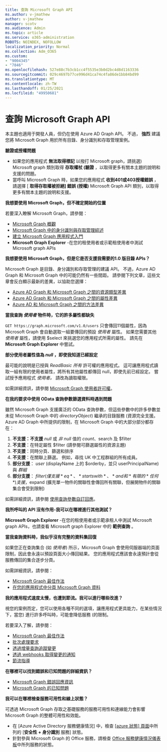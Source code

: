 ```yaml
---
title: 查詢 Microsoft Graph API
ms.author: v-jmathew
author: v-jmathew
manager: scotv
ms.audience: Admin
ms.topic: article
ms.service: o365-administration
ROBOTS: NOINDEX, NOFOLLOW
localization_priority: Normal
ms.collection: Adm_O365
ms.custom:
- "9004345"
- "7846"
ms.openlocfilehash: 527e88c7b3cb1cc4f5535e3b0d2bc4d8d1163336
ms.sourcegitcommit: 029c4697b77ce996d41ca74c4fa86de1bb84bd99
ms.translationtype: MT
ms.contentlocale: zh-TW
ms.lasthandoff: 01/25/2021
ms.locfileid: "49950681"
---
```

# <a name="querying-the-microsoft-graph-api"></a>查詢 Microsoft Graph API

本主題也適用于開發人員，但仍在使用 Azure AD Graph API。 不過， **強烈** 建議您將 Microsoft Graph 用於所有目錄、身分識別和存取管理案例。

**驗證或授權問題**

- 如果您的應用程式 **無法取得標記** 以撥打 Microsoft graph，請挑選) Microsoft graph 類別取得 **存取權杖 (驗證** ，以取得更多有關本主題的說明和支援的問題。
- 當呼叫 Microsoft Graph 時，如果您的應用程式 **收到401或403授權錯誤** ，請選擇 [ **取得存取權被拒絕] 錯誤 (授權)** Microsoft Graph API 類別，以取得更多有關本主題的說明和支援。

**我想要使用 Microsoft Graph，但不確定開始的位置**

若要深入瞭解 Microsoft Graph，請參閱：

- [Microsoft Graph 概觀](https://docs.microsoft.com/graph/overview)
- [Microsoft Graph 中的身分識別與存取管理綜述](https://docs.microsoft.com/graph/azuread-identity-access-management-concept-overview)
- [建立 Microsoft Graph 應用程式入門](https://docs.microsoft.com/graph/)
- **Microsoft Graph Explorer** -在您的租使用者或示範租使用者中測試 Microsoft graph APIs

**我想要使用 Microsoft Graph，但是它是否支援我需要的1.0 版目錄 APIs？**

Microsoft Graph 是目錄、身分識別和存取管理的建議 API。 不過，Azure AD Graph 和 Microsoft Graph 中的可能仍然有一些間距。 請參閱下列文章，這些文章會反白顯示最新的差異，以協助您選擇：

- [Azure AD Graph 和 Microsoft Graph 之間的資源類型差異](https://docs.microsoft.com/graph/migrate-azure-ad-graph-resource-differences)
- [Azure AD Graph 和 Microsoft Graph 之間的屬性差異](https://docs.microsoft.com/graph/migrate-azure-ad-graph-property-differences)
- [Azure AD 和 Microsoft Graph 之間的方法差異](https://docs.microsoft.com/graph/migrate-azure-ad-graph-method-differences)

**當我查詢 *使用者* 物件時，它的許多屬性都缺失**

`GET https://graph.microsoft.com/v1.0/users` 只會傳回11個屬性，因為 Microsoft Graph 會自動選取一組要傳回的預設 *使用者* 屬性。 如果您需要其他 *使用者* 屬性，請使用 $select 來挑選您的應用程式所需的屬性。 請先在 **Microsoft Graph Explorer** 中嘗試。

**部分使用者屬性值為 *null* ，即使我知道已經設定**

最可能的說明是已授與 *ReadBasic 所有* 許可權的應用程式。 這可讓應用程式讀取一組有限的使用者屬性，將所有其他屬性都傳回 null，即使先前已經設定。 嘗試授予應用程式 *使用者。* 請改為讀取權限。

如需詳細資訊，請參閱 [Microsoft Graph 使用者許可權](https://docs.microsoft.com/graph/permissions-reference#user-permissions)。

**在我的要求中使用 OData 查詢參數篩選資料時遇到問題**

雖然 Microsoft Graph 支援廣泛的 OData 查詢參數，但這些參數中的許多參數並未從 Microsoft Graph 中的 *directoryObject*) 繼承的目錄服務 (資源完全支援。 Azure AD Graph 中所提供的限制，在 Microsoft Graph 中的大部分部分都存在：

1. **不支援：不支援** *null* 或 *非 null* 值的 $count、$search 及 $filter
2. **不支援**：在特定屬性 $filter (請參閱可篩選屬性的資源主題) 
3. **不支援**：同時分頁、篩選和排序
4. **不支援**：在關聯上篩選。 例如，尋找 UK 中工程群組的所有成員。
5. **部分支援**： *user* (displayName 上的 $orderby，並只 userPrincipalName) 與 *群組*
6. **部分支援**： $filter (僅支援 *eq*、 *startswith*、  *and 和* 有限的 *任何*) 支援，$expand (擴充單一物件的關聯性會傳回所有關聯，但展開物件的關聯集合會受到限制) 

如需詳細資訊，請參閱 [使用查詢參數自訂回應](https://docs.microsoft.com/graph/query-parameters)。

**我所呼叫的 API 沒有作用-我可以在哪裡進行其他測試？**

**Microsoft Graph Explorer** -在您的租使用者或示範承租人中測試 Microsoft graph APIs，也請查看 Microsoft graph Explorer 中的 **範例查詢** 。

**當我查詢資料時，我似乎沒有完整的資料集回復**

如果您正在查詢集合 (如 *使用者*) 所示，Microsoft Graph 會使用伺服器端的頁面限制，因此會永遠以預設頁面大小傳回結果。 您的應用程式應該會永遠預計會從服務傳回的集合逐步分頁。

如需詳細資訊，請參閱：

- [Microsoft Graph 最佳作法](https://docs.microsoft.com/graph/best-practices-concept)
- [在您的應用程式中分頁 Microsoft Graph 資料](https://docs.microsoft.com/graph/paging)

**我的應用程式速度太慢，也遭到節流。我可以進行哪些改進？**

視您的案例而定，您可以使用各種不同的選項，讓應用程式更具能力，在某些情況下，當您) 進行許多呼叫時，可能會降低服務 (的限制。

若要深入了解，請參閱：

- [Microsoft Graph 最佳作法](https://docs.microsoft.com/graph/best-practices-concept)
- [批次處理要求](https://docs.microsoft.com/graph/json-batching)
- [透過增量查詢追蹤變更](https://docs.microsoft.com/graph/delta-query-overview)
- [透過 webhooks 取得變更的通知](https://docs.microsoft.com/graph/webhooks)
- [節流指導](https://docs.microsoft.com/graph/throttling)

**在哪裡可以找到錯誤和已知問題的詳細資訊？**

- [Microsoft Graph 錯誤回應資訊](https://docs.microsoft.com/graph/errors)
- [Microsoft Graph 的已知問題](https://docs.microsoft.com/graph/known-issues)

**我可以在哪裡檢查服務可用性和線上狀態？**

可透過 Microsoft Graph 存取之基礎服務的服務可用性和連線能力會影響 Microsoft Graph 的整體可用性和效能。

- 在 [Azure Active Directory 服務健康情況] 中，檢查 [ [azure 狀態] 頁面](https://azure.microsoft.com/status/)中所列的 [**安全性 + 身分識別** 服務] 狀態。
- 針對參與 Microsoft Graph 的 Office 服務，請檢查 [Office 服務健康情況儀表板](https://portal.office.com/adminportal/home#/servicehealth)中所列服務的狀態。
